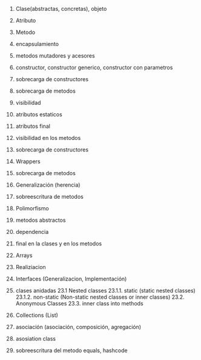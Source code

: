 1. Clase(abstractas, concretas), objeto

2. Atributo
3. Metodo
4. encapsulamiento
5. metodos mutadores y acesores
6. constructor, constructor generico, constructor con parametros
7. sobrecarga de constructores
8. sobrecarga de metodos



3. visibilidad



4. atributos estaticos
5. atributos final



9. visibilidad en los metodos

11. sobrecarga de constructores
12. Wrappers
13. sobrecarga de metodos
14. Generalización (herencia)
15. sobreescritura de metodos
16. Polimorfismo
17. metodos abstractos
18. dependencia
19. final en la clases y en los metodos
20. Arrays
21. Realiziacion
22. Interfaces (Generalizacion, Implementación)
23. clases anidadas
23.1 Nested classes
23.1.1. static (static nested classes)
23.1.2. non-static (Non-static nested classes or inner classes)
23.2. Anonymous Classes
23.3. inner class into methods
24. Collections (List)
25. asociación (asociación, composición, agregación)
26. asosiation class
27. sobreescritura del metodo equals, hashcode